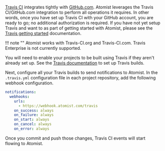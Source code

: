 [Travis CI][travis] integrates tightly with [GitHub.com][github].
Atomist leverages the Travis CI/GitHub.com integration to perform all
operations it requires.  In other words, once you have set up Travis
CI with your GitHub account, you are ready to go; no additional
authorization is required.  If you have not yet setup Travis and want
to as part of getting started with Atomist, please see
the [Travis getting started][travis-start] documentation.

[travis]: https://travis-ci.org/ (Travis CI)
[github]: https://github.com/ (GitHub)
[travis-start]: https://docs.travis-ci.com/user/for-beginners (Travis Getting Started)

!!! note ""
    Atomist works with Travis-CI.org and Travis-CI.com. Travis
    Enterprise is not currently supported.

You will need to enable your projects to be built using Travis if they
aren't already set up. See the [Travis documentation][travis-doc] to
set up Travis builds.

[travis-doc]: https://docs.travis-ci.com/user/for-beginners (Travis CI Beginners Guide)

Next, configure all your Travis builds to send notifications to
Atomist.  In the `.travis.yml` configuration file in each project
repository, add the following webhook configuration.

```yaml
notifications:
  webhooks:
    urls:
      - https://webhook.atomist.com/travis
    on_success: always
    on_failure: always
    on_start: always
    on_cancel: always
    on_error: always
```

Once you commit and push those changes, Travis CI events will start
flowing to Atomist.
